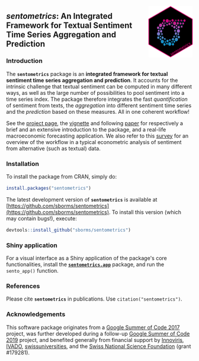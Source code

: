 
<a href='https://www.sentometrics.org'><img src='man/figures/logo.png' align="right" height="138.5"/></a>

## _sentometrics_: An Integrated Framework for Textual Sentiment Time Series Aggregation and Prediction

<!--- comment out when submitting to CRAN until CRAN/pandoc issues (e.g. handshake) solved --->
<!--- [![CRAN](http://www.r-pkg.org/badges/version/sentometrics)](https://cran.r-project.org/package=sentometrics) --->
<!--- [![Build Status](https://travis-ci.org/sborms/sentometrics.svg?branch=master)](https://travis-ci.org/sborms/sentometrics) --->
<!--- [![codecov](https://codecov.io/github/sborms/sentometrics/branch/master/graphs/badge.svg)](https://codecov.io/github/sborms/sentometrics) --->
<!--- [![Downloads](http://cranlogs.r-pkg.org/badges/sentometrics?color=brightgreen)](http://www.r-pkg.org/pkg/sentometrics) --->
<!--- [![Downloads](http://cranlogs.r-pkg.org/badges/grand-total/sentometrics?color=brightgreen)](http://www.r-pkg.org/pkg/sentometrics) --->
<!--- [![Pending Pull-Requests](http://githubbadges.herokuapp.com/sborms/sentometrics/pulls.svg?style=flat)](https://github.com/sborms/sentometrics/pulls) --->
<!--- [![Github Issues](http://githubbadges.herokuapp.com/sborms/sentometrics/issues.svg)](https://github.com/sborms/sentometrics/issues) --->

### Introduction

The **`sentometrics`** package is an **integrated framework for textual sentiment time series aggregation and prediction**. It accounts for the intrinsic challenge that textual sentiment can be computed in many different ways, as well as the large number of possibilities to pool sentiment into a time series index. The package therefore integrates the fast _quantification_ of sentiment from texts, the _aggregation_ into different sentiment time series and the _prediction_ based on these measures. All in one coherent workflow!

See the [project page](https://sborms.github.io/sentometrics/), the [vignette](https://doi.org/10.2139/ssrn.3067734) and following [paper](https://doi.org/10.1016/j.ijforecast.2018.10.010) for respectively a brief and an extensive introduction to the package, and a real-life macroeconomic forecasting application. We also refer to this [survey](https://doi.org/10.2139/ssrn.2652876) for an overview of the workflow in a typical econometric analysis of sentiment from alternative (such as textual) data.

### Installation

To install the package from CRAN, simply do:

```R
install.packages("sentometrics")
```

The latest development version of **`sentometrics`** is available at [https://github.com/sborms/sentometrics](https://github.com/sborms/sentometrics). To install this version (which may contain bugs!), execute:

```R
devtools::install_github("sborms/sentometrics")
```

### Shiny application

For a visual interface as a Shiny application of the package's core functionalities, install the [**`sentometrics.app`**](https://github.com/sborms/sentometrics.app) package, and run the `sento_app()` function.

### References

Please cite **`sentometrics`** in publications. Use `citation("sentometrics")`.

### Acknowledgements

This software package originates from a
[Google Summer of Code 2017](https://github.com/rstats-gsoc/gsoc2017/wiki/Sentometrics:-An-integrated-framework-for-text-based-multivariate-time-series-modeling-and-forecasting) project, was further developed 
during a follow-up [Google Summer of Code 2019](https://github.com/rstats-gsoc/gsoc2019/wiki/sentometrics) project, and benefited generally from financial support by [Innoviris](https://innoviris.brussels), [IVADO](https://www.ivado.ca), [swissuniversities](https://www.swissuniversities.ch), and the [Swiss National Science Foundation](http://www.snf.ch) (grant #179281).

